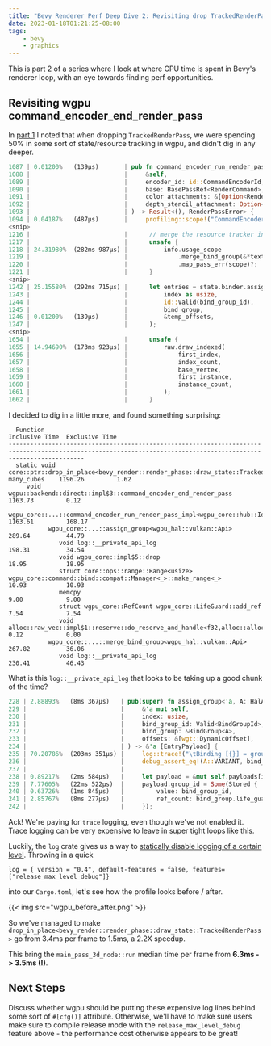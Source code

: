 ```yaml
---
title: "Bevy Renderer Perf Deep Dive 2: Revisiting drop TrackedRenderPass"
date: 2023-01-18T01:21:25-08:00
tags:
    - bevy
    - graphics
---
```


This is part 2 of a series where I look at where CPU time is spent in Bevy's renderer loop, with an eye towards finding perf opportunities.

## Revisiting wgpu command_encoder_end_render_pass

In [part 1](../bevy-perf-deep-dive-1/) I noted that when dropping `TrackedRenderPass`, we were spending 50% in some sort of state/resource tracking in wgpu, and didn't dig in any deeper.

```rust
1087 | 0.01200%   (139µs)       | pub fn command_encoder_run_render_pass_impl<A: HalApi>(
1088 |                          |     &self,
1089 |                          |     encoder_id: id::CommandEncoderId,
1090 |                          |     base: BasePassRef<RenderCommand>,
1091 |                          |     color_attachments: &[Option<RenderPassColorAttachment>],
1092 |                          |     depth_stencil_attachment: Option<&RenderPassDepthStencilAttachment>,
1093 |                          | ) -> Result<(), RenderPassError> {
1094 | 0.04187%   (487µs)       |     profiling::scope!("CommandEncoder::run_render_pass");
<snip>
1216 |                          |      // merge the resource tracker in
1217 |                          |      unsafe {
1218 | 24.31980%  (282ms 987µs) |          info.usage_scope
1219 |                          |              .merge_bind_group(&*texture_guard, &bind_group.used)
1220 |                          |              .map_pass_err(scope)?;
1221 |                          |      }
<snip>
1242 | 25.15580%  (292ms 715µs) |      let entries = state.binder.assign_group(
1243 |                          |          index as usize,
1244 |                          |          id::Valid(bind_group_id),
1245 |                          |          bind_group,
1246 | 0.01200%   (139µs)       |          &temp_offsets,
1247 |                          |      );
<snip>
1654 |                          |      unsafe {
1655 | 14.94690%  (173ms 923µs) |          raw.draw_indexed(
1656 |                          |              first_index,
1657 |                          |              index_count,
1658 |                          |              base_vertex,
1659 |                          |              first_instance,
1660 |                          |              instance_count,
1661 |                          |          );
1662 |                          |      }
```

I decided to dig in a little more, and found something surprising:

```
  Function                                                                                                                       Inclusive Time  Exclusive Time
-----------------------------------------------------------------------------------------------------------------------------------------------------------------
  static void core::ptr::drop_in_place<bevy_render::render_phase::draw_state::TrackedRenderPass>                                                                                                                                                                                                                      many_cubes    1196.26         1.62          
     void wgpu::backend::direct::impl$3::command_encoder_end_render_pass                                                         1163.73         0.12          
        wgpu_core::...::command_encoder_run_render_pass_impl<wgpu_core::hub::IdentityManagerFactory,wgpu_hal::vulkan::Api>       1163.61         168.17        
           wgpu_core::...::assign_group<wgpu_hal::vulkan::Api>                                                                   289.64          44.79         
              void log::__private_api_log                                                                                        198.31          34.54         
              void wgpu_core::impl$5::drop                                                                                       18.95           18.95         
              struct core::ops::range::Range<usize> wgpu_core::command::bind::compat::Manager<_>::make_range<_>                  10.93           10.93         
              memcpy                                                                                                             9.00            9.00          
              struct wgpu_core::RefCount wgpu_core::LifeGuard::add_ref                                                           7.54            7.54          
              void alloc::raw_vec::impl$1::reserve::do_reserve_and_handle<f32,alloc::alloc::Global>                              0.12            0.00          
           wgpu_core::...::merge_bind_group<wgpu_hal::vulkan::Api>                                                               267.82          36.06         
              void log::__private_api_log                                                                                        230.41          46.43         
```

What is this `log::__private_api_log` that looks to be taking up a good chunk of the time?

```rust
228 | 2.88893%   (8ms 367µs)   | pub(super) fn assign_group<'a, A: HalApi>(
229 |                          |     &'a mut self,
230 |                          |     index: usize,
231 |                          |     bind_group_id: Valid<BindGroupId>,
232 |                          |     bind_group: &BindGroup<A>,
233 |                          |     offsets: &[wgt::DynamicOffset],
234 |                          | ) -> &'a [EntryPayload] {
235 | 70.20786%  (203ms 351µs) |     log::trace!("\tBinding [{}] = group {:?}", index, bind_group_id);
236 |                          |     debug_assert_eq!(A::VARIANT, bind_group_id.0.backend());
237 |                          |
238 | 0.89217%   (2ms 584µs)   |     let payload = &mut self.payloads[index];
239 | 7.77605%   (22ms 522µs)  |     payload.group_id = Some(Stored {
240 | 0.63726%   (1ms 845µs)   |         value: bind_group_id,
241 | 2.85767%   (8ms 277µs)   |         ref_count: bind_group.life_guard.add_ref(),
242 |                          |     });
```

Ack! We're paying for `trace` logging, even though we've not enabled it. Trace logging can be very expensive to leave in super tight loops like this.

Luckily, the `log` crate gives us a way to [statically disable logging of a certain level](https://docs.rs/log/0.4.17/log/#compile-time-filters). Throwing in a quick

```
log = { version = "0.4", default-features = false, features=["release_max_level_debug"]}
```

into our `Cargo.toml`, let's see how the profile looks before / after.

{{< img src="wgpu_before_after.png" >}}

So we've managed to make `drop_in_place<bevy_render::render_phase::draw_state::TrackedRenderPass>` go from 3.4ms per frame to 1.5ms, a 2.2X speedup.

This bring the `main_pass_3d_node::run` median time per frame from **6.3ms -> 3.5ms (!)**.

## Next Steps

Discuss whether wgpu should be putting these expensive log lines behind some sort of `#[cfg()]` attribute. Otherwise, we'll have to make sure users make sure to compile release mode with the `release_max_level_debug` feature above - the performance cost otherwise appears to be great!
